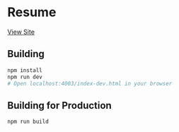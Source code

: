 Resume
=========

[View Site](https://chingfanglin.github.io/Resume/)

Building
--------

```bash
npm install
npm run dev
# Open localhost:4003/index-dev.html in your browser
```

Building for Production
--------

```bash
npm run build
```
